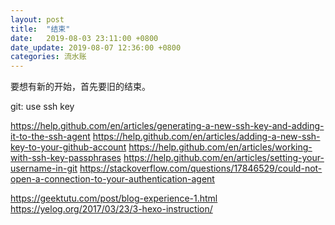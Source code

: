```yaml
---
layout: post
title:  "结束"
date:   2019-08-03 23:11:00 +0800
date_update: 2019-08-07 12:36:00 +0800
categories: 流水账
---
```


要想有新的开始，首先要旧的结束。

git: use ssh key

https://help.github.com/en/articles/generating-a-new-ssh-key-and-adding-it-to-the-ssh-agent
https://help.github.com/en/articles/adding-a-new-ssh-key-to-your-github-account
https://help.github.com/en/articles/working-with-ssh-key-passphrases
https://help.github.com/en/articles/setting-your-username-in-git
https://stackoverflow.com/questions/17846529/could-not-open-a-connection-to-your-authentication-agent


https://geektutu.com/post/blog-experience-1.html
https://yelog.org/2017/03/23/3-hexo-instruction/
